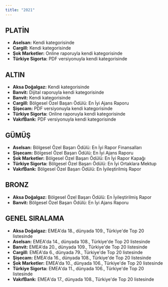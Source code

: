 ```yaml
---
title: "2021"
---
```


## PLATİN

- **Aselsan:** Kendi kategorisinde
- **Cargill:** Kendi kategorisinde
- **Şok Marketler:** Online raporuyla kendi kategorisinde
- **Türkiye Sigorta:** PDF versiyonuyla kendi kategorisinde

## ALTIN

- **Aksa Doğalgaz:** Kendi kategorisinde
- **Banvit:** Dijital raporuyla kendi kategorisinde
- **Banvit:** Kendi kategorisinde
- **Cargill:** Bölgesel Özel Başarı Ödülü: En İyi Ajans Raporu
- **Şişecam:** PDF versiyonuyla kendi kategorisinde
- **Türkiye Sigorta:** Online raporuyla kendi kategorisinde
- **VakıfBank:** PDF versiyonuyla kendi kategorisinde

## GÜMÜŞ

- **Aselsan:** Bölgesel Özel Başarı Ödülü: En İyi Rapor Finansalları
- **Şişecam:** Bölgesel Özel Başarı Ödülü: En İyi Ajans Raporu
- **Şok Marketler:** Bölgesel Özel Başarı Ödülü: En İyi Rapor Kapağı
- **Türkiye Sigorta:** Bölgesel Özel Başarı Ödülü: En İyi Ortaklara Mektup
- **VakıfBank:** Bölgesel Özel Başarı Ödülü: En İyileştirilmiş Rapor

## BRONZ

- **Aksa Doğalgaz:** Bölgesel Özel Başarı Ödülü: En İyileştirilmiş Rapor
- **Banvit:** Bölgesel Özel Başarı Ödülü: En İyi Ajans Raporu

## GENEL SIRALAMA

- **Aksa Doğalgaz:** EMEA'da 18., dünyada 109., Türkiye'de Top 20 listesinde
- **Aselsan:** EMEA'da 14., dünyada 108., Türkiye'de Top 20 listesinde
- **Banvit:** EMEA'da 20., dünyada 109., Türkiye'de Top 20 listesinde
- **Cargill:** EMEA'da 6., dünyada 79., Türkiye'de Top 20 listesinde
- **Şişecam:** EMEA'da 16., dünyada 108., Türkiye'de Top 20 listesinde
- **Şok Marketler:** EMEA'da 10., dünyada 106., Türkiye'de Top 20 listesinde
- **Türkiye Sigorta:** EMEA'da 11., dünyada 106., Türkiye'de Top 20 listesinde
- **VakıfBank:** EMEA'da 17., dünyada 108., Türkiye'de Top 20 listesinde
